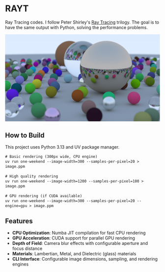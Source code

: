 # RAYT

Ray Tracing codes. I follow Peter Shirley's [Ray Tracing](https://raytracing.github.io/) trilogy. The goal is to have the same output with Python, solving the performance problems.

![](assets/image.png)

## How to Build

This project uses Python 3.13 and UV package manager.

```shell
# Basic rendering (300px wide, CPU engine)
uv run one-weekend --image-width=300 --samples-per-pixel=20 > image.ppm

# High quality rendering
uv run one-weekend --image-width=1200 --samples-per-pixel=100 > image.ppm

# GPU rendering (if CUDA available)
uv run one-weekend --image-width=300 --samples-per-pixel=20 --engine=gpu > image.ppm
```

## Features

- **CPU Optimization**: Numba JIT compilation for fast CPU rendering
- **GPU Acceleration**: CUDA support for parallel GPU rendering  
- **Depth of Field**: Camera blur effects with configurable aperture and focus distance
- **Materials**: Lambertian, Metal, and Dielectric (glass) materials
- **CLI Interface**: Configurable image dimensions, sampling, and rendering engines
